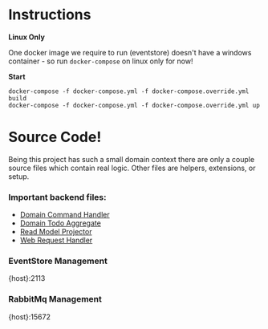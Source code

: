 # Instructions

**Linux Only**

One docker image we require to run (eventstore) doesn't have a windows container - so run `docker-compose` on linux only for now!

**Start**

```
docker-compose -f docker-compose.yml -f docker-compose.override.yml build
docker-compose -f docker-compose.yml -f docker-compose.override.yml up
```

# Source Code!

Being this project has such a small domain context there are only a couple source files which contain real logic.  Other files are helpers, extensions, or setup.  

### Important backend files:

* [Domain Command Handler](src/Domain/Todo/Handler.cs)
* [Domain Todo Aggregate](src/Domain/Todo/Todo.cs)
* [Read Model Projector](src/Application/Todo/Handler.cs)
* [Web Request Handler](src/Presentation/Service.cs)


### EventStore Management

{host}:2113

### RabbitMq Management

{host}:15672
